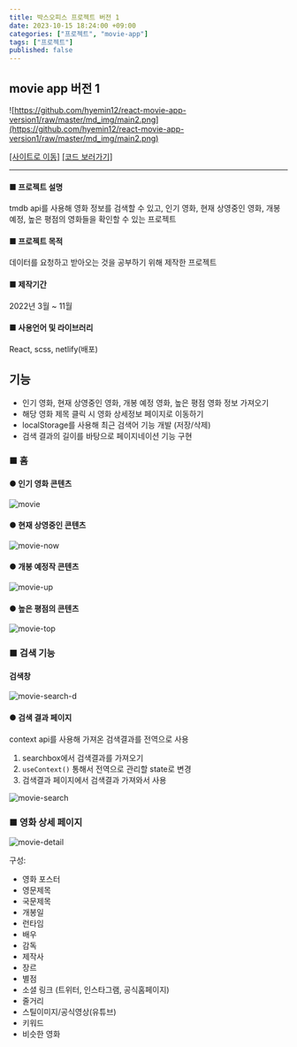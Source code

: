 ```yaml
---
title: 박스오피스 프로젝트 버전 1
date: 2023-10-15 18:24:00 +09:00
categories: ["프로젝트", "movie-app"]
tags: ["프로젝트"]
published: false
---
```


## movie app 버전 1

![https://github.com/hyemin12/react-movie-app-version1/raw/master/md_img/main2.png](https://github.com/hyemin12/react-movie-app-version1/raw/master/md_img/main2.png)

[[사이트로 이동]](https://hm-react-movie-app-version.netlify.app/) [[코드 보러가기]](https://github.com/hyemin12/react-movie-app-version1)

---

#### ■ 프로젝트 설명

tmdb api를 사용해 영화 정보를 검색할 수 있고, 인기 영화, 현재 상영중인 영화, 개봉 예정, 높은 평점의 영화들을 확인할 수 있는 프로젝트

#### ■ 프로젝트 목적

데이터를 요청하고 받아오는 것을 공부하기 위해 제작한 프로젝트

#### ■ 제작기간

2022년 3월 ~ 11월

#### ■ 사용언어 및 라이브러리

React, scss, netlify(배포)

## 기능

- 인기 영화, 현재 상영중인 영화, 개봉 예정 영화, 높은 평점 영화 정보 가져오기
- 해당 영화 제목 클릭 시 영화 상세정보 페이지로 이동하기
- localStorage를 사용해 최근 검색어 기능 개발 (저장/삭제)
- 검색 결과의 길이를 바탕으로 페이지네이션 기능 구현

### ■ 홈

#### ● 인기 영화 콘텐츠

![movie](https://github.com/hyemin12/react-movie-app/assets/66300732/10e17ac6-6335-454b-895f-0e90ead62e58)

#### ● 현재 상영중인 콘텐츠

![movie-now](https://github.com/hyemin12/react-movie-app/assets/66300732/fed32816-8c26-47bb-b793-983b17c9235c)

#### ● 개봉 예정작 콘텐츠

![movie-up](https://github.com/hyemin12/react-movie-app/assets/66300732/f84564c4-f283-4263-ae4a-2d4415572e07)

#### ● 높은 평점의 콘텐츠

![movie-top](https://github.com/hyemin12/react-movie-app/assets/66300732/964de738-63cb-4d39-96a9-fed9d961fe36)

### ■ 검색 기능

#### 검색창

![movie-search-d](https://github.com/hyemin12/react-movie-app/assets/66300732/edd6fa69-cc1f-40ae-968e-4d90f0b4fa82)

#### ● 검색 결과 페이지

context api를 사용해 가져온 검색결과를 전역으로 사용

1. searchbox에서 검색결과를 가져오기
2. `useContext()` 통해서 전역으로 관리할 state로 변경
3. 검색결과 페이지에서 검색결과 가져와서 사용

![movie-search](https://github.com/hyemin12/react-movie-app/assets/66300732/3b7c6270-bd38-44b4-9545-39c1763619e9)

### ■ 영화 상세 페이지

![movie-detail](https://github.com/hyemin12/react-movie-app/assets/66300732/d90aca25-1d16-4e1a-84d4-642309a0835e)

구성:

- 영화 포스터
- 영문제목
- 국문제목
- 개봉일
- 런타임
- 배우
- 감독
- 제작사
- 장르
- 별점
- 소셜 링크 (트위터, 인스타그램, 공식홈페이지)
- 줄거리
- 스틸이미지/공식영상(유튜브)
- 키워드
- 비슷한 영화
